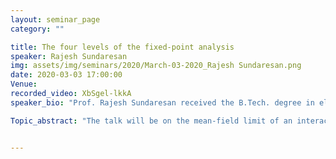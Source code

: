 ```yaml
---
layout: seminar_page
category: ""

title: The four levels of the fixed-point analysis
speaker: Rajesh Sundaresan
img: assets/img/seminars/2020/March-03-2020_Rajesh Sundaresan.png
date: 2020-03-03 17:00:00 
Venue:
recorded_video: XbSgel-lkkA
speaker_bio: "Prof. Rajesh Sundaresan received the B.Tech. degree in electronics and communication from IIT Madras, India, and the M.A. and Ph.D. degrees in electrical engineering from Princeton University, Princeton, NJ, USA, in 1996 and 1999, respectively. From 1999 to 2005, he worked with Qualcomm Inc., where he was involved in the design of communication algorithms for wireless modems. Since 2005, he has been with the Indian Institute of Science, Bengaluru, India, where he is currently a Professor with the Department of Electrical Communication Engineering and an Associate Faculty with the Robert Bosch Centre for Cyber-Physical Systems. His interests include the areas of communication, computation, and control over networks."

Topic_abstract: "The talk will be on the mean-field limit of an interacting particle system, for e.g., a WiFi system. The fixed-point analysis is a useful technique that helps the analyst understand the system’s equilibrium behaviour. One can identify four levels of fixed points that fix (1) the relationship between certain macroscopic observables of the system, (2) the equilibrium distribution over particle states, (3) the evolution of the mean-field over time, and (4) the law associated with the limiting Markovian evolution of a particle. The talk will highlight these four levels and how they are related to each other."


---
```


